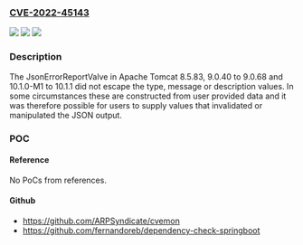 ### [CVE-2022-45143](https://cve.mitre.org/cgi-bin/cvename.cgi?name=CVE-2022-45143)
![](https://img.shields.io/static/v1?label=Product&message=Apache%20Tomcat&color=blue)
![](https://img.shields.io/static/v1?label=Version&message=%3D%2010.1.0-M1%20&color=brighgreen)
![](https://img.shields.io/static/v1?label=Vulnerability&message=CWE-74%20Improper%20Neutralization%20of%20Special%20Elements%20in%20Output%20Used%20by%20a%20Downstream%20Component%20('Injection')&color=brighgreen)

### Description

The JsonErrorReportValve in Apache Tomcat 8.5.83, 9.0.40 to 9.0.68 and 10.1.0-M1 to 10.1.1 did not escape the type, message or description values. In some circumstances these are constructed from user provided data and it was therefore possible for users to supply values that invalidated or manipulated the JSON output.

### POC

#### Reference
No PoCs from references.

#### Github
- https://github.com/ARPSyndicate/cvemon
- https://github.com/fernandoreb/dependency-check-springboot

